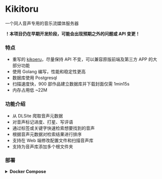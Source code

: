 # Kikitoru

一个同人音声专用的音乐流媒体服务器

**！本项目仍在早期开发阶段，可能会出现预期之外的问题或 API 变更！**

### 特点
- 重写的 [kikoeru](https://github.com/kikoeru-project/kikoeru-express)，尽量保持 API 不变，可以兼容原版前端及第三方 APP 的大部分功能
- 使用 Golang 编写，性能和稳定性更高
- 数据库使用 Postgresql
- 扫描速度快，900 部作品建立数据库并下载封面仅需 1min15s 
- 内存占用低 ~22M

### 功能介绍
- 从 DLSite 爬取音声元数据
- 对音声标记进度、打星、写评语
- 通过标签或关键字快速检索想要找到的音声
- 根据音声元数据对检索结果进行排序
- 支持在 Web 端修改配置文件和扫描音声库
- 支持为音声库添加多个根文件夹

### 部署

<details>
<summary>
<b>Docker Compose</b>
</summary>

1. 下载 [docker-compose.yaml](docker-compose.yaml) 到任意目录下
2. 新建 `data` 文件夹
3. 下载 [kikitoru-quasar/spa.zip](https://github.com/sakarie9/kikitoru-quasar/releases/latest/spa.zip)，解压到 `/data/dist` 下，保证存在 `/data/dist/index.html`

    正确配置后目录结构应如下
    
    ```shell
    kikitoru
    ├── data
    │   ├── config.json # 配置文件，运行后生成
    │   ├── dist
    │   │   ├── css
    │   │   ├── fonts
    │   │   ├── index.html
    │   │   ├── js
    │   │   └── statics
    │   └── postgresql # 数据库文件夹
    └── docker-compose.yaml
    ```
   
4. 在 `docker-compose.yaml` 的同级目录下运行 `docker-compose up -d` 启动

</details>

